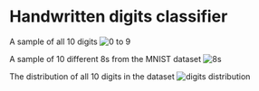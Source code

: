 # Handwritten digits classifier

A sample of all 10 digits
![0 to 9](https://i.imgur.com/QAMopta.png "A sample of all the digits from 0 to 9")

A sample of 10 different 8s from the MNIST dataset
![8s](https://i.imgur.com/gE7zwR3.png "A sample of different 8s from the MNIST dataset")

The distribution of all 10 digits in the dataset
![digits distribution](https://i.imgur.com/3y19FyO.png "Distribution of all 10 digits in the dataset")
